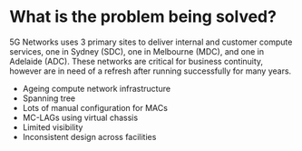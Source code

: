 # What is the problem being solved?

5G Networks uses 3 primary sites to deliver internal and customer compute services, one in Sydney (SDC), one in Melbourne (MDC), and one in Adelaide (ADC). These networks are critical for business continuity, however are in need of a refresh after running successfully for many years.

- Ageing compute network infrastructure
- Spanning tree
- Lots of manual configuration for MACs
- MC-LAGs using virtual chassis
- Limited visibility
- Inconsistent design across facilities

<!--
One thing we've been wanting to tackle for a while is a refresh of our data centre networks. There is a lot internally that relies on them, and we want to ensure that as we upgrade the rest of our core network, this is not left behind with legacy solutions and hardware. We have 3 sites we use to deliver diversity, which has worked well for us, however there's a few challenges that we have been facing with the existing solution.

The existing network is running Juniper Networks QFX5100 series switches, which I'm sure is a pretty common choice over the years with many other operators in this room. They have been quite reliable, and did everything we needed when they were selected. However, they have been marked as End of Life from the vendor, and we need to start looking at longer term solutions to ensure that we have hardware and software support.

Secondly, being an older design means that there's some older technologies at play here. Spanning tree has its' place, however there is newer kids on the block that bring a lot of improvements. This network is using MSTP to try and help better use all available links, however I'm sure I am preaching to the converted that there are better options in a modern network.

Now, let's look at how we work on the devices day to day. Adding an existing VLAN to a port is pretty straightforward, but what about adding a new VLAN? Whole different ballgame. There's a lot of pairs of switches in the data centre networks, and having to go around multiple devices introduces room for error. This all makes general moves, adds and changes become tedious and time consuming.

How is high availability being handled for endpoints? Two member virtual chassis clusters are in use and this does work, and makes bringing up a new LAG pretty straightforward. However, who here has had to replace a member of a virtual chassis before? It's not fun, you can do everything right and the stack still falls apart. This poses a bigger risk as time goes on, as the hardware starts to exit the bottom of the bathtub curve and the chance of failure increases.

Even when things are running as expected, how can we assure that no redundant links have members down? How do we know that a VLAN isn't missing on a backup link? How can we know that we aren't just one wrong move away from having an outage to one or multiple parts of the fabric? Legacy SNMP monitoring solutions work well for individual data points, however this often takes a good understanding of the design to be able to piece something together, and isn't able to cover all the things we would like to see going forward.

Finally, these points stick across all 3 of the fabrics, however the underlying design is often quite inconsistent between them. This makes troubleshooting issues quite difficult for staff that aren't across all of the specific intricacies, and is something that we'd like to fix in the new solution.
-->